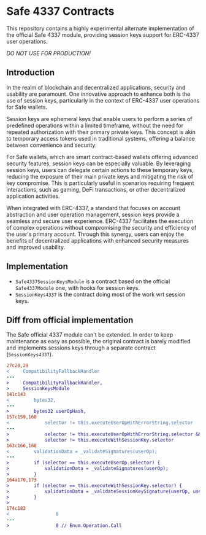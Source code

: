 # Safe 4337 Contracts

This repository contains a highly experimental alternate implementation of the official Safe 4337 module, providing session keys support for ERC-4337 user operations.

_DO NOT USE FOR PRODUCTION!_

## Introduction

In the realm of blockchain and decentralized applications, security and usability are paramount. One innovative approach to enhance both is the use of session keys, particularly in the context of ERC-4337 user operations for Safe wallets. 

Session keys are ephemeral keys that enable users to perform a series of predefined operations within a limited timeframe, without the need for repeated authorization with their primary private keys. This concept is akin to temporary access tokens used in traditional systems, offering a balance between convenience and security.

For Safe wallets, which are smart contract-based wallets offering advanced security features, session keys can be especially valuable. By leveraging session keys, users can delegate certain actions to these temporary keys, reducing the exposure of their main private keys and mitigating the risk of key compromise. This is particularly useful in scenarios requiring frequent interactions, such as gaming, DeFi transactions, or other decentralized application activities.

When integrated with ERC-4337, a standard that focuses on account abstraction and user operation management, session keys provide a seamless and secure user experience. ERC-4337 facilitates the execution of complex operations without compromising the security and efficiency of the user's primary account. Through this synergy, users can enjoy the benefits of decentralized applications with enhanced security measures and improved usability.

## Implementation
- `Safe4337SessionKeysModule` is a contract based on the official `Safe4337Module` one, with hooks for session keys.
- `SessionKeys4337` is the contract doing most of the work wrt session keys.

## Diff from official implementation

The Safe official 4337 module can't be extended.
In order to keep maintenance as easy as possible, the original contract is barely modified
and implements sessions keys through a separate contract (`SessionKeys4337`).

```diff
27c28,29
<     CompatibilityFallbackHandler
---
>     CompatibilityFallbackHandler,
>     SessionKeysModule
141c143
<         bytes32,
---
>         bytes32 userOpHash,
157c159,160
<             selector != this.executeUserOpWithErrorString.selector
---
>             selector != this.executeUserOpWithErrorString.selector &&
>             selector != this.executeWithSessionKey.selector
163c166,168
<         validationData = _validateSignatures(userOp);
---
>         if (selector == this.executeUserOp.selector) {
>             validationData = _validateSignatures(userOp);
>         }
164a170,173
>         if (selector == this.executeWithSessionKey.selector) {
>             validationData = _validateSessionKeySignature(userOp, userOpHash);
>         }
> 
174c183
<                 0
---
>                 0 // Enum.Operation.Call
```
